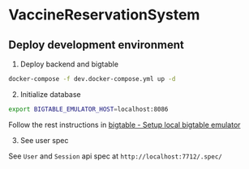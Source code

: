 # VaccineReservationSystem

## Deploy development environment

1. Deploy backend and bigtable

```bash
docker-compose -f dev.docker-compose.yml up -d
```

2. Initialize database

```bash
export BIGTABLE_EMULATOR_HOST=localhost:8086
```

Follow the rest instructions in [bigtable - Setup local bigtable emulator](/bigtable/README.md)

3. See user spec

See `User` and `Session` api spec at `http://localhost:7712/.spec/`

